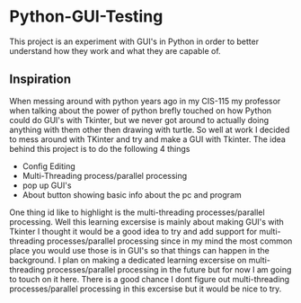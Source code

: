 # Python-GUI-Testing
This project is an experiment with GUI's in Python in order to better understand how they work and what they are capable of.  

## Inspiration
When messing around with python years ago in my CIS-115 my professor when talking about the power of python brefly touched on how Python could do GUI's with Tkinter, but we never got around to actually doing anything with them other then drawing with turtle. So well at work I decided to mess around with TKinter and try and make a GUI with Tkinter. The idea behind this project is to do the following 4 things
- Config Editing
- Multi-Threading process/parallel processing
- pop up GUI's
- About button showing basic info about the pc and program

One thing id like to highlight is the multi-threading processes/parallel processing. Well this learning excersise is mainly about making GUI's with Tkinter I thought it would be a good idea to try and add support for multi-threading processes/parallel processing since in my mind the most common place you would use those is in GUI's so that things can happen in the background. I plan on making a dedicated learning excersise on multi-threading processes/parallel processing in the future but for now I am going to touch on it here. There is a good chance I dont figure out multi-threading processes/parallel processing in this excersise but it would be nice to try.
